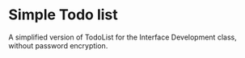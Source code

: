# Simple Todo list

A simplified version of TodoList for the Interface Development class, without password encryption.

